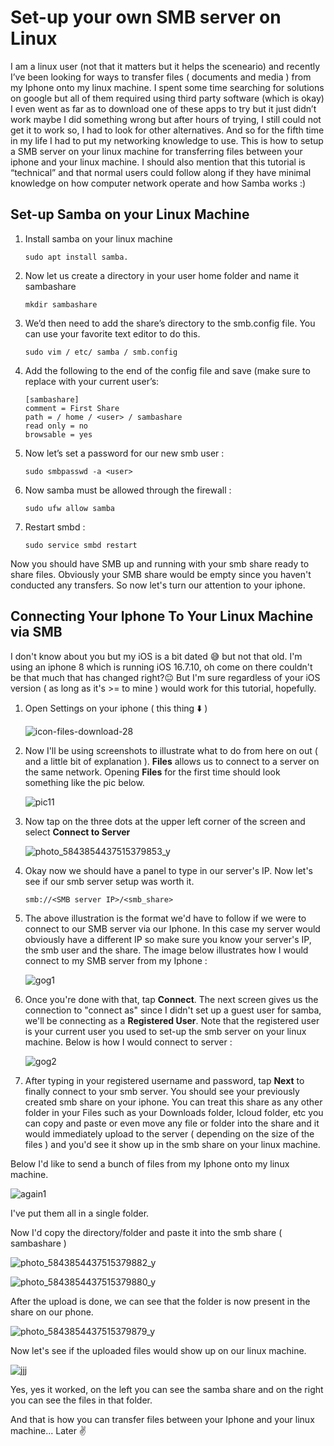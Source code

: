 # Set-up your own SMB server on Linux

I am a linux user (not that it matters but it helps the sceneario) and recently I’ve been looking for ways to transfer files ( documents and media ) from my Iphone onto my linux machine.
I spent some time searching for solutions on google but all of them required using third party software (which is okay) I even went as far as to download one of these apps to try but it just didn’t work maybe I did something wrong but after hours of trying, I still could not get it to work so, I had to look for other alternatives. And so for the fifth time in my life I had to put my networking knowledge to use. This is how to setup a SMB server on your linux machine for transferring files between your iphone and your linux machine. I should also mention that this tutorial is “technical” and that normal users could follow along if they have minimal knowledge on how computer network operate and how Samba works :)

## Set-up Samba on your Linux Machine
1. Install samba on your linux machine
	```
 	sudo apt install samba.
	```
2. Now let us create a directory in your user home folder and name it sambashare
 	```
 	mkdir sambashare
  	``` 
3. We’d then need to add the share’s directory to the smb.config file. You can use your favorite text editor to do this. 
	```
   	sudo vim / etc/ samba / smb.config
	```
4. Add the following to the end of the config file and save (make sure to replace <user> with your current user’s:
	```
 	[sambashare]
	comment = First Share
	path = / home / <user> / sambashare
	read only = no
	browsable = yes
	```
5.   Now let’s set a password for our new smb user :
        ```
        sudo smbpasswd -a <user>
        ```  	
	
6.   Now samba must be allowed through the firewall :
        ```
        sudo ufw allow samba
        ```
7.   Restart smbd :
        ```
        sudo service smbd restart
        ```

Now you should have SMB up and running with your smb share ready to share files. Obviously your SMB share would be empty since you haven't conducted any transfers. So now let's turn our attention to your iphone.


## Connecting Your Iphone To Your Linux Machine via SMB

I don't know about you but my iOS is a bit dated 😅 but not that old. I'm using an iphone 8 which is running iOS 16.7.10, oh come on there couldn't be that much that has changed right?😐
But I'm sure regardless of your iOS version ( as long as it's >= to mine ) would work for this tutorial, hopefully.

1.   Open Settings on your iphone ( this thing ⬇️ )
     

        ![icon-files-download-28](https://github.com/user-attachments/assets/a5149f94-67c5-47d5-9f8a-7126e6ca4daa)
   
2.   Now I'll be using screenshots to illustrate what to do from here on out ( and a little bit of explanation ). <b>Files</b> allows us to connect to a server on the same network. Opening <b>Files</b> for the first time should look something like the       pic below.

   
        ![pic11](https://github.com/user-attachments/assets/cdad96cb-9517-436b-b58e-7cc11a940112)

3.   Now tap on the three dots at the upper left corner of the screen and select <b>Connect to Server</b>

	

        ![photo_5843854437515379853_y](https://github.com/user-attachments/assets/dda31496-6488-4044-8db5-9798aef2d48e)

4.   Okay now we should have a panel to type in our server's IP. Now let's see if our smb server setup was worth it.
        ```
        smb://<SMB server IP>/<smb_share>
        ```
5.   The above illustration is the format we'd have to follow if we were to connect to our SMB server via our Iphone. In this case my server would obviously have a different IP so make sure you know your server's IP, the smb user and the share.
     The image below illustrates how I would connect to my SMB server from my Iphone :
     
     ![gog1](https://github.com/user-attachments/assets/7cac114a-724f-49a5-a8b8-110a8386395d)

6.   Once you're done with that, tap <b>Connect</b>. The next screen gives us the connection to "connect as" since I didn't set up a guest user for samba, we'll be connecting as a <b>Registered User</b>. Note that the registered user is your current         user you used to set-up the smb server on your linux machine. Below is how I would connect to server :

     
     ![gog2](https://github.com/user-attachments/assets/a76f6fa9-d137-49a9-b212-11c7929a8312)

7.   After typing in your registered username and password, tap <b>Next</b> to finally connect to your smb server. You should see your previously created smb share on your iphone. You can treat this share as any other folder in your Files such as your       Downloads folder, Icloud folder, etc you can copy and paste or even move any file or folder into the share and it would immediately upload to the server ( depending on the size of the files ) and you'd see it show up in the smb share on your            linux machine.

Below I'd like to send a bunch of files from my Iphone onto my linux machine.

![again1](https://github.com/user-attachments/assets/e004d4cf-83b8-448f-a260-8728145ff144)


I've put them all in a single folder.

Now I'd copy the directory/folder and paste it into the smb share ( sambashare ) 


![photo_5843854437515379882_y](https://github.com/user-attachments/assets/8de4eb9f-c9d9-4edd-bd5d-f6321ac15f7d)


![photo_5843854437515379880_y](https://github.com/user-attachments/assets/f884d4bd-cc8e-412d-9826-5a279d268a38)

After the upload is done, we can see that the folder is now present in the share on our phone.


![photo_5843854437515379879_y](https://github.com/user-attachments/assets/121d9207-f4fd-4eaa-af97-2a91aaf6153a)

Now let's see if the uploaded files would show up on our linux machine.

![jjj](https://github.com/user-attachments/assets/78a468a4-398e-471b-8662-4badb721ba6b)

Yes, yes it worked, on the left you can see the samba share and on the right you can see the files in that folder.


 And that is how you can transfer files between your Iphone and your linux machine...
 Later ✌️
